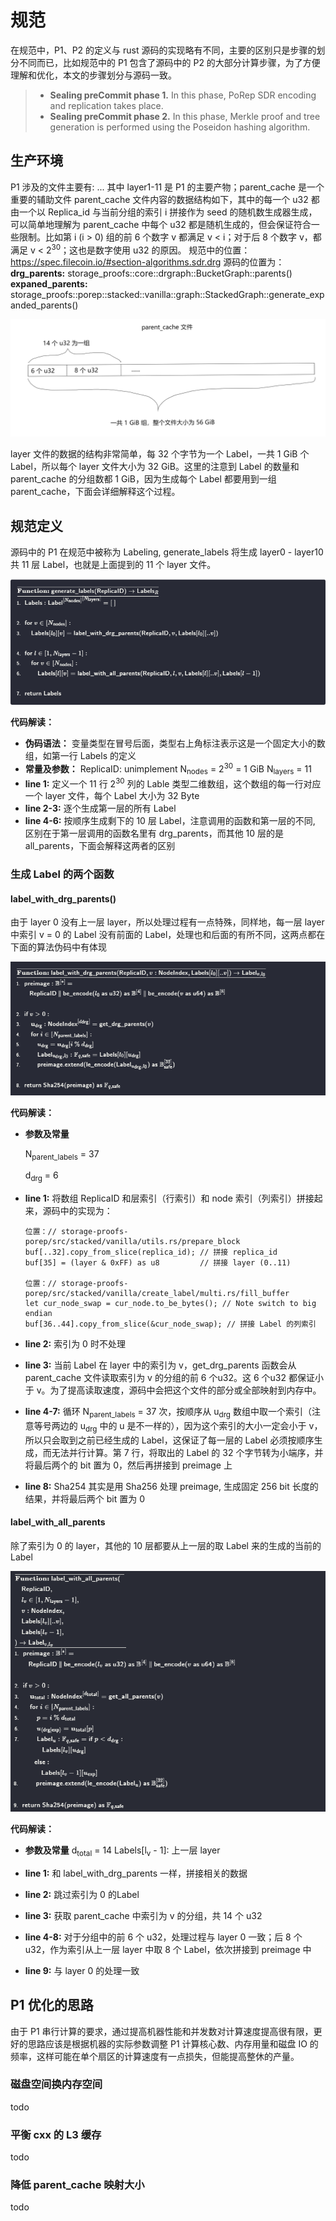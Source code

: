 # 规范
在规范中，P1、P2 的定义与 rust 源码的实现略有不同，主要的区别只是步骤的划分不同而已，比如规范中的 P1 包含了源码中的 P2 的大部分计算步骤，为了方便理解和优化，本文的步骤划分与源码一致。
> - **Sealing preCommit phase 1.** In this phase, PoRep SDR encoding and replication takes place.
> - **Sealing preCommit phase 2.** In this phase, Merkle proof and tree generation is performed using the Poseidon hashing algorithm.

## 生产环境
P1 涉及的文件主要有:
...
其中 layer1-11 是 P1 的主要产物；parent_cache 是一个重要的辅助文件
parent_cache 文件内容的数据结构如下，其中的每一个 u32 都由一个以 Replica_id 与当前分组的索引 i 拼接作为 seed 的随机数生成器生成，可以简单地理解为 parent_cache 中每个 u32 都是随机生成的，但会保证符合一些限制。比如第 i (i > 0) 组的前 6 个数字 v 都满足 v < i；对于后 8 个数字 v，都满足 v < 2<sup>30</sup>；这也是数字使用 u32 的原因。
规范中的位置：https://spec.filecoin.io/#section-algorithms.sdr.drg
源码的位置为：
**drg_parents:** storage_proofs::core::drgraph::BucketGraph::parents()
**expaned_parents:** storage_proofs::porep::stacked::vanilla::graph::StackedGraph::generate_expanded_parents()

![prarent_cache](assets/parent_cache_structure.jpg)

layer 文件的数据的结构非常简单，每 32 个字节为一个 Label，一共 1 GiB 个 Label，所以每个 layer 文件大小为 32 GiB。这里的注意到 Label 的数量和 parent_cache 的分组数都 1 GiB，因为生成每个 Label 都要用到一组 parent_cache，下面会详细解释这个过程。

## 规范定义
源码中的 P1 在规范中被称为 Labeling, generate_labels 将生成 layer0 - layer10 共 11 层 Label，也就是上面提到的 11 个 layer 文件。

![generate_labels](assets/generate_labels.png)

**代码解读：**
- **伪码语法：**
变量类型在冒号后面，类型右上角标注表示这是一个固定大小的数组，如第一行 Labels 的定义
- **常量及参数：**
ReplicaID: unimplement
N<sub>nodes</sub> = 2<sup>30</sup> = 1 GiB
N<sub>layers</sub> = 11
- **line 1:** 定义一个 11 行 2<sup>30</sup> 列的 Lable 类型二维数组，这个数组的每一行对应一个 layer 文件，每个 Label 大小为 32 Byte
- **line 2-3:** 逐个生成第一层的所有 Label
- **line 4-6:** 按顺序生成剩下的 10 层 Label，注意调用的函数和第一层的不同, 区别在于第一层调用的函数名里有 drg_parents，而其他 10 层的是 all_parents，下面会解释这两者的区别

### 生成 Label 的两个函数
#### label_with_drg_parents()
由于 layer 0 没有上一层 layer，所以处理过程有一点特殊，同样地，每一层 layer 中索引 v = 0 的 Label 没有前面的 Label，处理也和后面的有所不同，这两点都在下面的算法伪码中有体现

![generate_with_drg_parents](assets/generate_with_drg_parents.png)

**代码解读：**
- **参数及常量**

    N<sub>parent_labels</sub> = 37

    d<sub>drg</sub> = 6

- **line 1:** 将数组 ReplicaID 和层索引（行索引）和 node 索引（列索引）拼接起来，源码中的实现为：
    ```
    位置：// storage-proofs-porep/src/stacked/vanilla/utils.rs/prepare_block
    buf[..32].copy_from_slice(replica_id); // 拼接 replica_id
    buf[35] = (layer & 0xFF) as u8         // 拼接 layer (0..11)

    位置：// storage-proofs-porep/src/stacked/vanilla/create_label/multi.rs/fill_buffer
    let cur_node_swap = cur_node.to_be_bytes(); // Note switch to big endian
    buf[36..44].copy_from_slice(&cur_node_swap); // 拼接 Label 的列索引
    ```
- **line 2:** 索引为 0 时不处理
- **line 3:** 当前 Label 在 layer 中的索引为 v，get_drg_parents 函数会从 parent_cache 文件读取索引为 v 的分组的前 6 个u32。这 6 个u32 都保证小于 v。为了提高读取速度，源码中会把这个文件的部分或全部映射到内存中。
- **line 4-7:** 循环 N<sub>parent_labels</sub> = 37 次，按顺序从 u<sub>drg</sub> 数组中取一个索引（注意等号两边的 u<sub>drg</sub> 中的 u 是不一样的），因为这个索引的大小一定会小于 v，所以只会取到之前已经生成的 Label，这保证了每一层的 Label 必须按顺序生成，而无法并行计算。第 7 行，将取出的 Label 的 32 个字节转为小端序，并将最后两个的 bit 置为 0，然后再拼接到 preimage 上
- **line 8:** Sha254 其实是用 Sha256 处理 preimage, 生成固定 256 bit 长度的结果，并将最后两个 bit 置为 0

#### label_with_all_parents
除了索引为 0 的 layer，其他的 10 层都要从上一层的取 Label 来的生成的当前的 Label

![label_with_all_parents](assets/label_with_all_parents.png)

**代码解读：**
- **参数及常量**
d<sub>total</sub> = 14
Labels[l<sub>v</sub> - 1]: 上一层 layer

- **line 1:** 和 label_with_drg_parents 一样，拼接相关的数据
- **line 2:** 跳过索引为 0 的Label
- **line 3:** 获取 parent_cache 中索引为 v 的分组，共 14 个 u32
- **line 4-8:** 对于分组中的前 6 个 u32，处理过程与 layer 0 一致；后 8 个 u32，作为索引从上一层 layer 中取 8 个 Label，依次拼接到 preimage 中
- **line 9:** 与 layer 0 的处理一致

## P1 优化的思路
由于 P1 串行计算的要求，通过提高机器性能和并发数对计算速度提高很有限，更好的思路应该是根据机器的实际参数调整 P1 计算核心数、内存用量和磁盘 IO 的频率，这样可能在单个扇区的计算速度有一点损失，但能提高整休的产量。
### 磁盘空间换内存空间
todo
### 平衡 cxx 的 L3 缓存
todo
### 降低 parent_cache 映射大小
todo